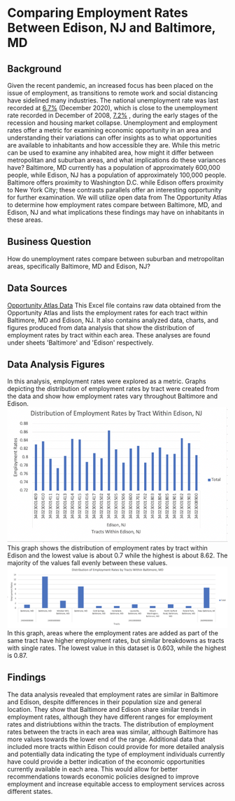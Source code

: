 # Comparing Employment Rates Between Edison, NJ and Baltimore, MD # 


## Background ##
Given the recent pandemic, an increased focus has been placed on the issue of employment, as transitions to remote work and social distancing have sidelined many industries. The national unemployment rate was last recorded at [6.7%](https://www.statista.com/statistics/273909/seasonally-adjusted-monthly-unemployment-rate-in-the-us/) (December 2020), which is close to the unemployment rate recorded in December of 2008, [7.2%](https://www.bls.gov/opub/ted/2009/jan/wk2/art02.htm?view_full) , during the early stages of the recession and housing market collapse. Unemployment and employment rates offer a metric for examining economic opportunity in an area and understanding their variations can offer insights as to what opportunities are available to inhabitants and how accessible they are.
While this metric can be used to examine any inhabited area, how might it differ between metropolitan and suburban areas, and what implications do these variances have? Baltimore, MD currently has a population of approximately 600,000 people, while Edison, NJ has a population of approximately 100,000 people. Baltimore offers proximity to Washington D.C. while Edison offers proximity to New York City; these contrasts parallels offer an interesting opportunity for further examination. We will utilize open data from The Opportunity Atlas to determine how employment rates compare between Baltimore, MD, and Edison, NJ and what implications these findings may have on inhabitants in these areas. 

## Business Question 
How do unemployment rates compare between suburban and metropolitan areas, specifically Baltimore, MD and Edison, NJ?

## Data Sources 
[Opportunity Atlas Data](https://github.com/apate139/comparing-Baltimore-Edison-employment-rates/blob/main/tract_working_rP_gP_pall.csv)
This Excel file contains raw data obtained from the Opportunity Atlas and lists the employment rates for each tract within Baltimore, MD and Edison, NJ. It also contains analyzed data, charts, and figures produced from data analysis that show the distribution of employment rates by tract within each area. These analyses are found under sheets 'Baltimore' and 'Edison' respectively. 

## Data Analysis Figures  
In this analysis, employment rates were explored as a metric. Graphs depicting the distribution of employment rates by tract were created from the data and show how employment rates vary throughout Baltimore and Edison. 
![alt text](https://github.com/apate139/comparing-Baltimore-Edison-employment-rates/blob/main/Screen%20Shot%202021-02-11%20at%206.54.00%20AM.png)
This graph shows the distribution of employment rates by tract within Edison and the lowest value is about 0.7 while the highest is about 8.62. The majority of the values fall evenly between these values. 
![alt text](https://github.com/apate139/comparing-Baltimore-Edison-employment-rates/blob/main/Screen%20Shot%202021-02-11%20at%206.54.20%20AM.png)
In this graph, areas where the employment rates are added as part of the same tract have higher employment rates, but similar breakdowns as tracts with single rates. The lowest value in this dataset is 0.603, while the highest is 0.87. 

## Findings 
The data analysis revealed that employment rates are similar in Baltimore and Edison, despite differences in their population size and general location. They show that Baltimore and Edison share similar trends in employment rates, although they have different ranges for employment rates and distriubtions within the tracts. The distribution of employment rates between the tracts in each area was similar, although Baltimore has more values towards the lower end of the range. Additional data that included more tracts within Edison could provide for more detailed analysis and potentially data indicating the type of employment individuals currently have could provide a better indication of the economic opportunities currently available in each area. This would allow for better recommendations towards economic policies designed to improve employment and increase equitable access to employment services across different states. 
